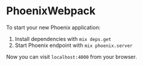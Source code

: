 # PhoenixWebpack

To start your new Phoenix application:

1. Install dependencies with `mix deps.get`
2. Start Phoenix endpoint with `mix phoenix.server`

Now you can visit `localhost:4000` from your browser.

